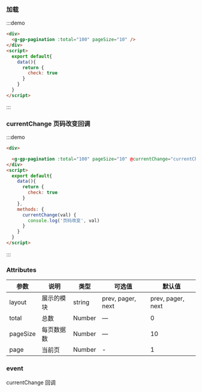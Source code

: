 ### 加载

:::demo
```html
<div>
  <g-gp-pagination :total="100" pageSize="10" />
</div>
<script>
  export default{
    data(){
      return {
        check: true
      }
    }
  }
</script>

```
:::


### currentChange 页码改变回调

:::demo
```html
<div>

  <g-gp-pagination :total="100" pageSize="10" @currentChange="currentChange"/>
</div>
<script>
  export default{
    data(){
      return {
        check: true
      }
    },
    methods: {
      currentChange(val) {
        console.log('页码改变', val)
      }
    }
  }
</script>

```
:::

### Attributes
| 参数      | 说明          | 类型      | 可选值                           | 默认值  |
|---------- |-------------- |---------- |--------------------------------  |-------- |
| layout    | 展示的模块       | string | prev, pager, next | prev, pager, next |
| total     |  总数       | Number | — | 0 |
| pageSize  |  每页数据数  | Number | — | 10 |
| page      | 当前页      | Number | - | 1 |

### event 

currentChange 回调
